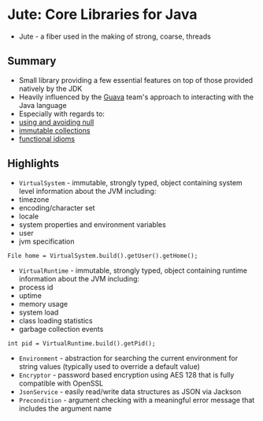 Jute: Core Libraries for Java
=====================================

* Jute - a fiber used in the making of strong, coarse, threads

Summary
-------

* Small library providing a few essential features on top of those provided natively by the JDK
* Heavily influenced by the [Guava](https://github.com/google/guava) team's approach to interacting with the Java language 
* Especially with regards to:
 * [using and avoiding null](https://code.google.com/p/guava-libraries/wiki/UsingAndAvoidingNullExplained)
 * [immutable collections](https://code.google.com/p/guava-libraries/wiki/ImmutableCollectionsExplained)
 * [functional idioms](https://code.google.com/p/guava-libraries/wiki/FunctionalExplained)

Highlights
-------
* `VirtualSystem` - immutable, strongly typed, object containing system level information about the JVM including:
 * timezone
 * encoding/character set
 * locale
 * system properties and environment variables
 * user
 * jvm specification
```
File home = VirtualSystem.build().getUser().getHome();
```
* `VirtualRuntime` - immutable, strongly typed, object containing runtime information about the JVM including:
 * process id
 * uptime
 * memory usage
 * system load
 * class loading statistics
 * garbage collection events
```
int pid = VirtualRuntime.build().getPid();
```
* `Environment` - abstraction for searching the current environment for string values (typically used to override a default value)
* `Encryptor` - password based encryption using AES 128 that is fully compatible with OpenSSL
* `JsonService` - easily read/write data structures as JSON via Jackson
* `Precondition` - argument checking with a meaningful error message that includes the argument name
 
